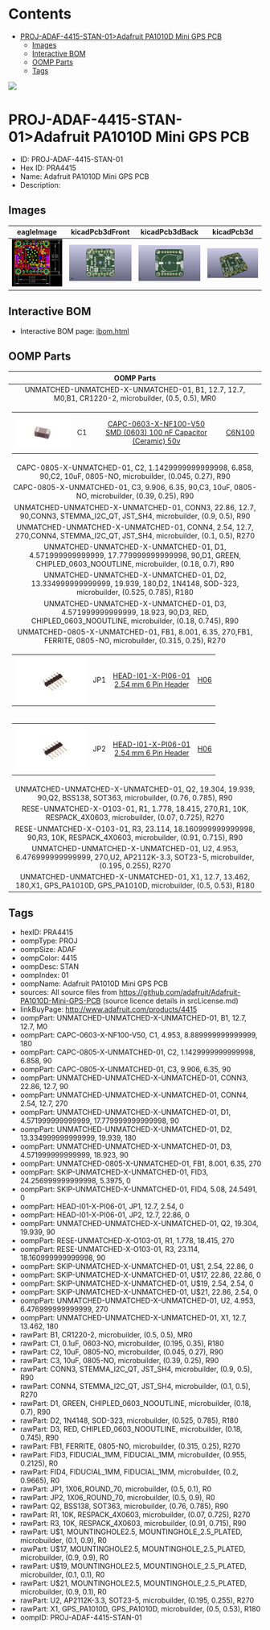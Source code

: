 



Contents
========

* [PROJ-ADAF-4415-STAN-01>Adafruit PA1010D Mini GPS PCB](#proj-adaf-4415-stan-01adafruit-pa1010d-mini-gps-pcb)
	* [Images](#images)
	* [Interactive BOM](#interactive-bom)
	* [OOMP Parts](#oomp-parts)
	* [Tags](#tags)
  
![][im]
# PROJ-ADAF-4415-STAN-01>Adafruit PA1010D Mini GPS PCB

- ID: PROJ-ADAF-4415-STAN-01
- Hex ID: PRA4415
- Name: Adafruit PA1010D Mini GPS PCB
- Description: 

## Images
  
  

|eagleImage|kicadPcb3dFront|kicadPcb3dBack|kicadPcb3d|
| :---: | :---: | :---: | :---: |
|[![eagleImage](eagleImage_140.png)](eagleImage_600.png)|[![kicadPcb3dFront](kicadPcb3dFront_140.png)](kicadPcb3dFront_600.png)|[![kicadPcb3dBack](kicadPcb3dBack_140.png)](kicadPcb3dBack_600.png)|[![kicadPcb3d](kicadPcb3d_140.png)](kicadPcb3d_600.png)|

## Interactive BOM

- Interactive BOM page: [ibom.html](kicad/bom/ibom.html)

## OOMP Parts
  

|OOMP Parts|
| :---: |
|UNMATCHED-UNMATCHED-X-UNMATCHED-01, B1, 12.7, 12.7, M0,B1, CR1220-2, microbuilder, (0.5, 0.5), MR0|
|<table><tr><td>![CAPC-0603-X-NF100-V50](https://raw.githubusercontent.com/oomlout/oomlout_OOMP_parts/main/CAPC-0603-X-NF100-V50/image_140.jpg)</td><td> C1</td><td>[CAPC-0603-X-NF100-V50<br>SMD (0603) 100 nF Capacitor (Ceramic) 50v](https://github.com/oomlout/oomlout_OOMP_parts/tree/main/CAPC-0603-X-NF100-V50/)</td><td>[C6N100](https://github.com/oomlout/oomlout_OOMP_parts/tree/main/CAPC-0603-X-NF100-V50/)</td></tr></table>|
|CAPC-0805-X-UNMATCHED-01, C2, 1.1429999999999998, 6.858, 90,C2, 10uF, 0805-NO, microbuilder, (0.045, 0.27), R90|
|CAPC-0805-X-UNMATCHED-01, C3, 9.906, 6.35, 90,C3, 10uF, 0805-NO, microbuilder, (0.39, 0.25), R90|
|UNMATCHED-UNMATCHED-X-UNMATCHED-01, CONN3, 22.86, 12.7, 90,CONN3, STEMMA_I2C_QT, JST_SH4, microbuilder, (0.9, 0.5), R90|
|UNMATCHED-UNMATCHED-X-UNMATCHED-01, CONN4, 2.54, 12.7, 270,CONN4, STEMMA_I2C_QT, JST_SH4, microbuilder, (0.1, 0.5), R270|
|UNMATCHED-UNMATCHED-X-UNMATCHED-01, D1, 4.571999999999999, 17.779999999999998, 90,D1, GREEN, CHIPLED_0603_NOOUTLINE, microbuilder, (0.18, 0.7), R90|
|UNMATCHED-UNMATCHED-X-UNMATCHED-01, D2, 13.334999999999999, 19.939, 180,D2, 1N4148, SOD-323, microbuilder, (0.525, 0.785), R180|
|UNMATCHED-UNMATCHED-X-UNMATCHED-01, D3, 4.571999999999999, 18.923, 90,D3, RED, CHIPLED_0603_NOOUTLINE, microbuilder, (0.18, 0.745), R90|
|UNMATCHED-0805-X-UNMATCHED-01, FB1, 8.001, 6.35, 270,FB1, FERRITE, 0805-NO, microbuilder, (0.315, 0.25), R270|
|<table><tr><td>![HEAD-I01-X-PI06-01](https://raw.githubusercontent.com/oomlout/oomlout_OOMP_parts/main/HEAD-I01-X-PI06-01/image_140.jpg)</td><td> JP1</td><td>[HEAD-I01-X-PI06-01<br>2.54 mm 6 Pin Header](https://github.com/oomlout/oomlout_OOMP_parts/tree/main/HEAD-I01-X-PI06-01/)</td><td>[H06](https://github.com/oomlout/oomlout_OOMP_parts/tree/main/HEAD-I01-X-PI06-01/)</td></tr></table>|
|<table><tr><td>![HEAD-I01-X-PI06-01](https://raw.githubusercontent.com/oomlout/oomlout_OOMP_parts/main/HEAD-I01-X-PI06-01/image_140.jpg)</td><td> JP2</td><td>[HEAD-I01-X-PI06-01<br>2.54 mm 6 Pin Header](https://github.com/oomlout/oomlout_OOMP_parts/tree/main/HEAD-I01-X-PI06-01/)</td><td>[H06](https://github.com/oomlout/oomlout_OOMP_parts/tree/main/HEAD-I01-X-PI06-01/)</td></tr></table>|
|UNMATCHED-UNMATCHED-X-UNMATCHED-01, Q2, 19.304, 19.939, 90,Q2, BSS138, SOT363, microbuilder, (0.76, 0.785), R90|
|RESE-UNMATCHED-X-O103-01, R1, 1.778, 18.415, 270,R1, 10K, RESPACK_4X0603, microbuilder, (0.07, 0.725), R270|
|RESE-UNMATCHED-X-O103-01, R3, 23.114, 18.160999999999998, 90,R3, 10K, RESPACK_4X0603, microbuilder, (0.91, 0.715), R90|
|UNMATCHED-UNMATCHED-X-UNMATCHED-01, U2, 4.953, 6.476999999999999, 270,U2, AP2112K-3.3, SOT23-5, microbuilder, (0.195, 0.255), R270|
|UNMATCHED-UNMATCHED-X-UNMATCHED-01, X1, 12.7, 13.462, 180,X1, GPS_PA1010D, GPS_PA1010D, microbuilder, (0.5, 0.53), R180|

## Tags

- hexID: PRA4415
- oompType: PROJ
- oompSize: ADAF
- oompColor: 4415
- oompDesc: STAN
- oompIndex: 01
- oompName: Adafruit PA1010D Mini GPS PCB
- sources: All source files from https://github.com/adafruit/Adafruit-PA1010D-Mini-GPS-PCB (source licence details in srcLicense.md)
- linkBuyPage: http://www.adafruit.com/products/4415
- oompPart: UNMATCHED-UNMATCHED-X-UNMATCHED-01, B1, 12.7, 12.7, M0
- oompPart: CAPC-0603-X-NF100-V50, C1, 4.953, 8.889999999999999, 180
- oompPart: CAPC-0805-X-UNMATCHED-01, C2, 1.1429999999999998, 6.858, 90
- oompPart: CAPC-0805-X-UNMATCHED-01, C3, 9.906, 6.35, 90
- oompPart: UNMATCHED-UNMATCHED-X-UNMATCHED-01, CONN3, 22.86, 12.7, 90
- oompPart: UNMATCHED-UNMATCHED-X-UNMATCHED-01, CONN4, 2.54, 12.7, 270
- oompPart: UNMATCHED-UNMATCHED-X-UNMATCHED-01, D1, 4.571999999999999, 17.779999999999998, 90
- oompPart: UNMATCHED-UNMATCHED-X-UNMATCHED-01, D2, 13.334999999999999, 19.939, 180
- oompPart: UNMATCHED-UNMATCHED-X-UNMATCHED-01, D3, 4.571999999999999, 18.923, 90
- oompPart: UNMATCHED-0805-X-UNMATCHED-01, FB1, 8.001, 6.35, 270
- oompPart: SKIP-UNMATCHED-X-UNMATCHED-01, FID3, 24.256999999999998, 5.3975, 0
- oompPart: SKIP-UNMATCHED-X-UNMATCHED-01, FID4, 5.08, 24.5491, 0
- oompPart: HEAD-I01-X-PI06-01, JP1, 12.7, 2.54, 0
- oompPart: HEAD-I01-X-PI06-01, JP2, 12.7, 22.86, 0
- oompPart: UNMATCHED-UNMATCHED-X-UNMATCHED-01, Q2, 19.304, 19.939, 90
- oompPart: RESE-UNMATCHED-X-O103-01, R1, 1.778, 18.415, 270
- oompPart: RESE-UNMATCHED-X-O103-01, R3, 23.114, 18.160999999999998, 90
- oompPart: SKIP-UNMATCHED-X-UNMATCHED-01, U$1, 2.54, 22.86, 0
- oompPart: SKIP-UNMATCHED-X-UNMATCHED-01, U$17, 22.86, 22.86, 0
- oompPart: SKIP-UNMATCHED-X-UNMATCHED-01, U$19, 2.54, 2.54, 0
- oompPart: SKIP-UNMATCHED-X-UNMATCHED-01, U$21, 22.86, 2.54, 0
- oompPart: UNMATCHED-UNMATCHED-X-UNMATCHED-01, U2, 4.953, 6.476999999999999, 270
- oompPart: UNMATCHED-UNMATCHED-X-UNMATCHED-01, X1, 12.7, 13.462, 180
- rawPart: B1, CR1220-2, microbuilder, (0.5, 0.5), MR0
- rawPart: C1, 0.1uF, 0603-NO, microbuilder, (0.195, 0.35), R180
- rawPart: C2, 10uF, 0805-NO, microbuilder, (0.045, 0.27), R90
- rawPart: C3, 10uF, 0805-NO, microbuilder, (0.39, 0.25), R90
- rawPart: CONN3, STEMMA_I2C_QT, JST_SH4, microbuilder, (0.9, 0.5), R90
- rawPart: CONN4, STEMMA_I2C_QT, JST_SH4, microbuilder, (0.1, 0.5), R270
- rawPart: D1, GREEN, CHIPLED_0603_NOOUTLINE, microbuilder, (0.18, 0.7), R90
- rawPart: D2, 1N4148, SOD-323, microbuilder, (0.525, 0.785), R180
- rawPart: D3, RED, CHIPLED_0603_NOOUTLINE, microbuilder, (0.18, 0.745), R90
- rawPart: FB1, FERRITE, 0805-NO, microbuilder, (0.315, 0.25), R270
- rawPart: FID3, FIDUCIAL_1MM, FIDUCIAL_1MM, microbuilder, (0.955, 0.2125), R0
- rawPart: FID4, FIDUCIAL_1MM, FIDUCIAL_1MM, microbuilder, (0.2, 0.9665), R0
- rawPart: JP1, 1X06_ROUND_70, microbuilder, (0.5, 0.1), R0
- rawPart: JP2, 1X06_ROUND_70, microbuilder, (0.5, 0.9), R0
- rawPart: Q2, BSS138, SOT363, microbuilder, (0.76, 0.785), R90
- rawPart: R1, 10K, RESPACK_4X0603, microbuilder, (0.07, 0.725), R270
- rawPart: R3, 10K, RESPACK_4X0603, microbuilder, (0.91, 0.715), R90
- rawPart: U$1, MOUNTINGHOLE2.5, MOUNTINGHOLE_2.5_PLATED, microbuilder, (0.1, 0.9), R0
- rawPart: U$17, MOUNTINGHOLE2.5, MOUNTINGHOLE_2.5_PLATED, microbuilder, (0.9, 0.9), R0
- rawPart: U$19, MOUNTINGHOLE2.5, MOUNTINGHOLE_2.5_PLATED, microbuilder, (0.1, 0.1), R0
- rawPart: U$21, MOUNTINGHOLE2.5, MOUNTINGHOLE_2.5_PLATED, microbuilder, (0.9, 0.1), R0
- rawPart: U2, AP2112K-3.3, SOT23-5, microbuilder, (0.195, 0.255), R270
- rawPart: X1, GPS_PA1010D, GPS_PA1010D, microbuilder, (0.5, 0.53), R180
- oompID: PROJ-ADAF-4415-STAN-01



[im]: kicadPcb3d_450.png
